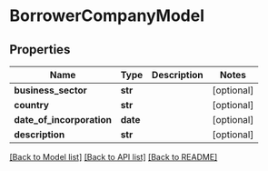 # BorrowerCompanyModel

## Properties
Name | Type | Description | Notes
------------ | ------------- | ------------- | -------------
**business_sector** | **str** |  | [optional] 
**country** | **str** |  | [optional] 
**date_of_incorporation** | **date** |  | [optional] 
**description** | **str** |  | [optional] 

[[Back to Model list]](../README.md#documentation-for-models) [[Back to API list]](../README.md#documentation-for-api-endpoints) [[Back to README]](../README.md)


